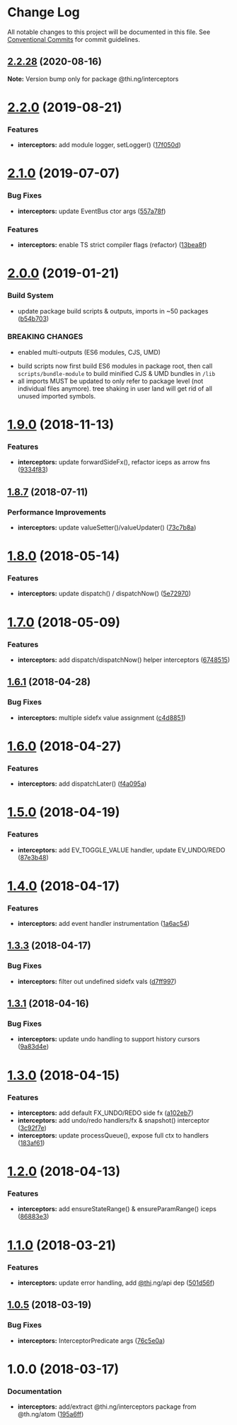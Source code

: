 # Change Log

All notable changes to this project will be documented in this file.
See [Conventional Commits](https://conventionalcommits.org) for commit guidelines.

## [2.2.28](https://github.com/thi-ng/umbrella/compare/@thi.ng/interceptors@2.2.27...@thi.ng/interceptors@2.2.28) (2020-08-16)

**Note:** Version bump only for package @thi.ng/interceptors





# [2.2.0](https://github.com/thi-ng/umbrella/compare/@thi.ng/interceptors@2.1.3...@thi.ng/interceptors@2.2.0) (2019-08-21)

### Features

* **interceptors:** add module logger, setLogger() ([17f050d](https://github.com/thi-ng/umbrella/commit/17f050d))

# [2.1.0](https://github.com/thi-ng/umbrella/compare/@thi.ng/interceptors@2.0.12...@thi.ng/interceptors@2.1.0) (2019-07-07)

### Bug Fixes

* **interceptors:** update EventBus ctor args ([557a78f](https://github.com/thi-ng/umbrella/commit/557a78f))

### Features

* **interceptors:** enable TS strict compiler flags (refactor) ([13bea8f](https://github.com/thi-ng/umbrella/commit/13bea8f))

# [2.0.0](https://github.com/thi-ng/umbrella/compare/@thi.ng/interceptors@1.9.2...@thi.ng/interceptors@2.0.0) (2019-01-21)

### Build System

* update package build scripts & outputs, imports in ~50 packages ([b54b703](https://github.com/thi-ng/umbrella/commit/b54b703))

### BREAKING CHANGES

* enabled multi-outputs (ES6 modules, CJS, UMD)

- build scripts now first build ES6 modules in package root, then call
  `scripts/bundle-module` to build minified CJS & UMD bundles in `/lib`
- all imports MUST be updated to only refer to package level
  (not individual files anymore). tree shaking in user land will get rid of
  all unused imported symbols.

# [1.9.0](https://github.com/thi-ng/umbrella/compare/@thi.ng/interceptors@1.8.17...@thi.ng/interceptors@1.9.0) (2018-11-13)

### Features

* **interceptors:** update forwardSideFx(), refactor iceps as arrow fns ([9334f83](https://github.com/thi-ng/umbrella/commit/9334f83))

<a name="1.8.7"></a>
## [1.8.7](https://github.com/thi-ng/umbrella/compare/@thi.ng/interceptors@1.8.6...@thi.ng/interceptors@1.8.7) (2018-07-11)

### Performance Improvements

* **interceptors:** update valueSetter()/valueUpdater() ([73c7b8a](https://github.com/thi-ng/umbrella/commit/73c7b8a))

<a name="1.8.0"></a>
# [1.8.0](https://github.com/thi-ng/umbrella/compare/@thi.ng/interceptors@1.7.4...@thi.ng/interceptors@1.8.0) (2018-05-14)

### Features

* **interceptors:** update dispatch() / dispatchNow() ([5e72970](https://github.com/thi-ng/umbrella/commit/5e72970))

<a name="1.7.0"></a>
# [1.7.0](https://github.com/thi-ng/umbrella/compare/@thi.ng/interceptors@1.6.2...@thi.ng/interceptors@1.7.0) (2018-05-09)

### Features

* **interceptors:** add dispatch/dispatchNow() helper interceptors ([6748515](https://github.com/thi-ng/umbrella/commit/6748515))

<a name="1.6.1"></a>
## [1.6.1](https://github.com/thi-ng/umbrella/compare/@thi.ng/interceptors@1.6.0...@thi.ng/interceptors@1.6.1) (2018-04-28)

### Bug Fixes

* **interceptors:** multiple sidefx value assignment ([c4d8851](https://github.com/thi-ng/umbrella/commit/c4d8851))

<a name="1.6.0"></a>
# [1.6.0](https://github.com/thi-ng/umbrella/compare/@thi.ng/interceptors@1.5.3...@thi.ng/interceptors@1.6.0) (2018-04-27)

### Features

* **interceptors:** add dispatchLater() ([f4a095a](https://github.com/thi-ng/umbrella/commit/f4a095a))

<a name="1.5.0"></a>
# [1.5.0](https://github.com/thi-ng/umbrella/compare/@thi.ng/interceptors@1.4.1...@thi.ng/interceptors@1.5.0) (2018-04-19)

### Features

* **interceptors:** add EV_TOGGLE_VALUE handler, update EV_UNDO/REDO ([87e3b48](https://github.com/thi-ng/umbrella/commit/87e3b48))

<a name="1.4.0"></a>
# [1.4.0](https://github.com/thi-ng/umbrella/compare/@thi.ng/interceptors@1.3.3...@thi.ng/interceptors@1.4.0) (2018-04-17)

### Features

* **interceptors:** add event handler instrumentation ([1a6ac54](https://github.com/thi-ng/umbrella/commit/1a6ac54))

<a name="1.3.3"></a>
## [1.3.3](https://github.com/thi-ng/umbrella/compare/@thi.ng/interceptors@1.3.2...@thi.ng/interceptors@1.3.3) (2018-04-17)

### Bug Fixes

* **interceptors:** filter out undefined sidefx vals ([d7ff997](https://github.com/thi-ng/umbrella/commit/d7ff997))

<a name="1.3.1"></a>
## [1.3.1](https://github.com/thi-ng/umbrella/compare/@thi.ng/interceptors@1.3.0...@thi.ng/interceptors@1.3.1) (2018-04-16)

### Bug Fixes

* **interceptors:** update undo handling to support history cursors ([9a83d4e](https://github.com/thi-ng/umbrella/commit/9a83d4e))

<a name="1.3.0"></a>
# [1.3.0](https://github.com/thi-ng/umbrella/compare/@thi.ng/interceptors@1.2.0...@thi.ng/interceptors@1.3.0) (2018-04-15)

### Features

* **interceptors:** add default FX_UNDO/REDO side fx ([a102eb7](https://github.com/thi-ng/umbrella/commit/a102eb7))
* **interceptors:** add undo/redo handlers/fx & snapshot() interceptor ([3c92f7e](https://github.com/thi-ng/umbrella/commit/3c92f7e))
* **interceptors:** update processQueue(), expose full ctx to handlers ([183af61](https://github.com/thi-ng/umbrella/commit/183af61))

<a name="1.2.0"></a>
# [1.2.0](https://github.com/thi-ng/umbrella/compare/@thi.ng/interceptors@1.1.5...@thi.ng/interceptors@1.2.0) (2018-04-13)

### Features

* **interceptors:** add ensureStateRange() & ensureParamRange() iceps ([86883e3](https://github.com/thi-ng/umbrella/commit/86883e3))

<a name="1.1.0"></a>
# [1.1.0](https://github.com/thi-ng/umbrella/compare/@thi.ng/interceptors@1.0.5...@thi.ng/interceptors@1.1.0) (2018-03-21)

### Features

* **interceptors:** update error handling, add [@thi](https://github.com/thi).ng/api dep ([501d56f](https://github.com/thi-ng/umbrella/commit/501d56f))

<a name="1.0.5"></a>
## [1.0.5](https://github.com/thi-ng/umbrella/compare/@thi.ng/interceptors@1.0.4...@thi.ng/interceptors@1.0.5) (2018-03-19)

### Bug Fixes

* **interceptors:** InterceptorPredicate args ([76c5e0a](https://github.com/thi-ng/umbrella/commit/76c5e0a))

<a name="1.0.0"></a>
# 1.0.0 (2018-03-17)

### Documentation

* **interceptors:** add/extract @thi.ng/interceptors package from @th.ng/atom ([195a6ff](https://github.com/thi-ng/umbrella/commit/195a6ff))
